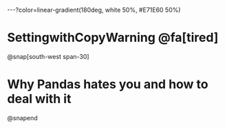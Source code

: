 ---?color=linear-gradient(180deg, white 50%, #E71E60 50%)

# SettingwithCopyWarning @fa[tired]

@snap[south-west span-30]
# Why Pandas hates you and how to deal with it
@snapend
